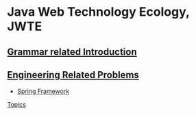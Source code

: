 # Java Web Technology Ecology, JWTE

## [Grammar related Introduction](doc/grammar/README.md)

## [Engineering Related Problems](doc/project/README.md)

- [Spring Framework](doc/project/spring/README.md)

[Topics](doc/topic/README.md)

